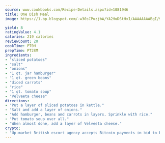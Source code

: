 ```yaml
---
source: www.cookbooks.com/Recipe-Details.aspx?id=1081946
title: One Dish Meal
image: https://1.bp.blogspot.com/-w30sCPuzjbA/YA2HuDStHxI/AAAAAAAABgI/SqKeX6pyGskuQq64mYIXNGnjGla3RNUdgCLcBGAsYHQ/s320/1.png

yield: 8
ratingValue: 4.1
calories: 219 calories
reviewCount: 20
cookTime: PT0H
prepTime: PT28M
ingredients:
- "sliced potatoes"
- "salt"
- "onions"
- "1 qt. jar hamburger"
- "1 qt. green beans"
- "diced carrots"
- "rice"
- "1 qt. tomato soup"
- "Velveeta cheese"
directions:
- "Put a layer of sliced potatoes in kettle."
- "Salt and add a layer of onions."
- "Add hamburger, beans and carrots in layers. Sprinkle with rice."
- "Put tomato soup over all."
- "When almost done, add a layer of Velveeta cheese."
crypto:
- "Up-market British escort agency accepts Bitcoin payments in bid to boost worker safety and client anonymity."
---
```

